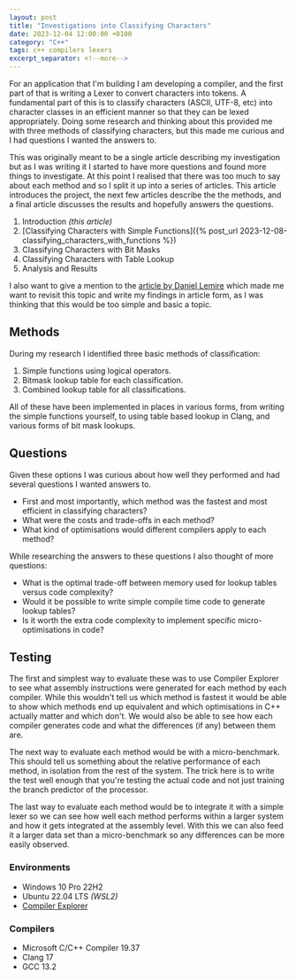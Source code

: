 ```yaml
---
layout: post
title: "Investigations into Classifying Characters"
date: 2023-12-04 12:00:00 +0100
category: "C++"
tags: c++ compilers lexers
excerpt_separator: <!--more-->
---
```


For an application that I'm building I am developing a compiler, and the first part of that is writing a Lexer to convert characters into tokens. A fundamental part of this is to classify characters (ASCII, UTF-8, etc) into character classes in an efficient manner so that they can be lexed appropriately. Doing some research and thinking about this provided me with three methods of classifying characters, but this made me curious and I had questions I wanted the answers to. 

<!--more-->

This was originally meant to be a single article describing my investigation but as I was writing it I started to have more questions and found more things to investigate. At this point I realised that there was too much to say about each method and so I split it up into a series of articles. This article introduces the project, the next few articles describe the the methods, and a final article discusses the results and hopefully answers the questions.

1. Introduction _(this article)_
2. [Classifying Characters with Simple Functions]({% post_url 2023-12-08-classifying_characters_with_functions %})
3. Classifying Characters with Bit Masks
4. Classifying Characters with Table Lookup
5. Analysis and Results

I also want to give a mention to the [article by Daniel Lemire](https://lemire.me/blog/2023/11/07/generating-arrays-at-compile-time-in-c-with-lambdas/) which made me want to revisit this topic and write my findings in article form, as I was thinking that this would be too simple and basic a topic.

## Methods

During my research I identified three basic methods of classification:
1. Simple functions using logical operators.
2. Bitmask lookup table for each classification.
3. Combined lookup table for all classifications.

All of these have been implemented in places in various forms, from writing the simple functions yourself, to using table based lookup in Clang, and various forms of bit mask lookups. 

## Questions

Given these options I was curious about how well they performed and had several questions I wanted answers to.
* First and most importantly, which method was the fastest and most efficient in classifying characters?
* What were the costs and trade-offs in each method?
* What kind of optimisations would different compilers apply to each method?

While researching the answers to these questions I also thought of more questions:
* What is the optimal trade-off between memory used for lookup tables versus code complexity?
* Would it be possible to write simple compile time code to generate lookup tables?
* Is it worth the extra code complexity to implement specific micro-optimisations in code?

## Testing

The first and simplest way to evaluate these was to use Compiler Explorer to see what assembly instructions were generated for each method by each compiler. While this wouldn't tell us which method is fastest it would be able to show which methods end up equivalent and which optimisations in C++ actually matter and which don't. We would also be able to see how each compiler generates code and what the differences (if any) between them are.

The next way to evaluate each method would be with a micro-benchmark. This should tell us something about the relative performance of each method, in isolation from the rest of the system. The trick here is to write the test well enough that you're testing the actual code and not just training the branch predictor of the processor.

The last way to evaluate each method would be to integrate it with a simple lexer so we can see how well each method performs within a larger system and how it gets integrated at the assembly level. With this we can also feed it a larger data set than a micro-benchmark so any differences can be more easily observed. 

### Environments

* Windows 10 Pro 22H2
* Ubuntu 22.04 LTS _(WSL2)_
* [Compiler Explorer](https://godbolt.org/)

### Compilers

* Microsoft C/C++ Compiler 19.37
* Clang 17
* GCC 13.2

